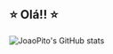 ## ⭐ Olá!! ⭐

![JoaoPito's GitHub stats](https://github-readme-stats.vercel.app/api?username=JoaoPito&show_icons=true&theme=transparent)
<!--
**JoaoPito/JoaoPito** is a ✨ _special_ ✨ repository because its `README.md` (this file) appears on your GitHub profile.

Here are some ideas to get you started:

- 🔭 I’m currently working on ...
- 🌱 I’m currently learning ...
- 👯 I’m looking to collaborate on ...
- 🤔 I’m looking for help with ...
- 💬 Ask me about ...
- 📫 How to reach me: ...
- 😄 Pronouns: ...
- ⚡ Fun fact: ...
-->
